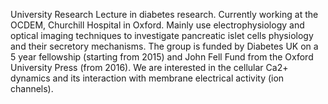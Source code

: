 University Research Lecture in diabetes research. Currently working at the OCDEM, Churchill Hospital in Oxford. Mainly use electrophysiology and optical imaging techniques to investigate pancreatic islet cells physiology and their secretory mechanisms. The group is funded by Diabetes UK on a 5 year fellowship (starting from 2015) and John Fell Fund from the Oxford University Press (from 2016). We are interested in the cellular Ca2+ dynamics and its interaction with membrane electrical activity (ion channels).
